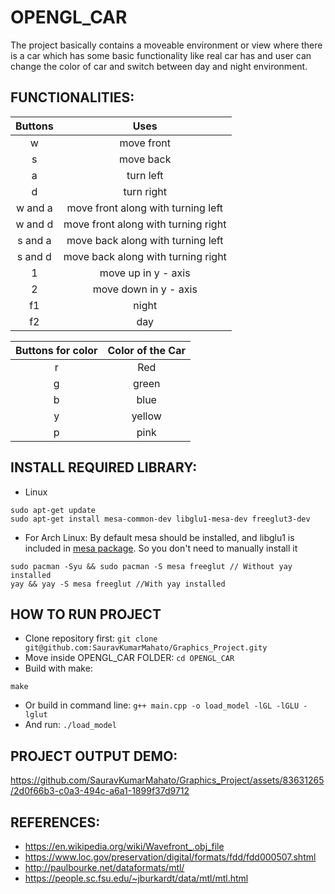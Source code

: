 # OPENGL_CAR

The project basically contains a moveable environment or view where there is a car which has some basic functionality like real car has and user can change the color of car and switch between day and night environment. 


## FUNCTIONALITIES:

|      **Buttons**      |                **Uses**               |   
|:---------------------:|:-------------------------------------:|
|           w           |               move front              |
|           s           |               move back               |   
|           a           |               turn left               |   
|           d           |               turn right              |  
|        w and a        | move front along with turning left    |   
|        w and d        |  move front along with turning right  |  
|        s and a        | move back along with turning left    |   
|        s and d        |  move back along with turning right  |  
|           1           |          move up in y - axis          |
|           2           |         move down in y - axis         |   
|           f1          |                 night                 |   
|           f2          |                  day                  |   


| **Buttons for color** |          **Color of the Car**         |  
|:---------------------:|:-------------------------------------:|
|           r           |                  Red                  |  
|           g           |                 green                 |   
|           b           |                  blue                 |  
|           y           |                 yellow                |   
|           p           |                  pink                 |   



## INSTALL REQUIRED LIBRARY:
- Linux
```
sudo apt-get update
sudo apt-get install mesa-common-dev libglu1-mesa-dev freeglut3-dev
```
- For Arch Linux:
By default mesa should be installed, and libglu1 is included in [mesa package](https://archlinux.org/packages/extra/x86_64/mesa/). So you don't need to manually install it  
```
sudo pacman -Syu && sudo pacman -S mesa freeglut // Without yay installed
yay && yay -S mesa freeglut //With yay installed
```
## HOW TO RUN PROJECT
- Clone repository first: 
`git clone git@github.com:SauravKumarMahato/Graphics_Project.gity`
- Move inside OPENGL_CAR FOLDER: 
`cd OPENGL_CAR`
- Build with make:


`make`
- Or build in command line: 
`g++ main.cpp -o load_model -lGL -lGLU -lglut`
- And run: 
`./load_model`

## PROJECT OUTPUT DEMO:

https://github.com/SauravKumarMahato/Graphics_Project/assets/83631265/2d0f66b3-c0a3-494c-a6a1-1899f37d9712

## REFERENCES:

- https://en.wikipedia.org/wiki/Wavefront_.obj_file
- https://www.loc.gov/preservation/digital/formats/fdd/fdd000507.shtml
- http://paulbourke.net/dataformats/mtl/
- https://people.sc.fsu.edu/~jburkardt/data/mtl/mtl.html
